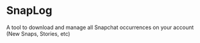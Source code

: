SnapLog
=======

A tool to download and manage all Snapchat occurrences on your account (New Snaps, Stories, etc)
